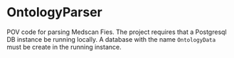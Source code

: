 # OntologyParser
POV code for parsing Medscan Fies.
The project requires that a Postgresql DB instance be running locally.
A database with the name `OntologyData` must be create in the running instance.
